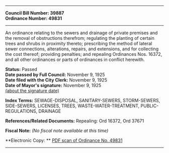 * * * * *  
  
**Council Bill Number: [](#h0)[](#h2)39887**   
**Ordinance Number: 49831**  
  
* * * * *  
  
An ordinance relating to the sewers and drainage of private premises and the removal of obstructions therefrom; regulating the planting of certain trees and shrubs in proximity thereto; prescribing the method of lateral sewer connections, alterations, repairs, and extensions, and for collecting the cost thereof; providing penalties; and repealing Ordinances Nos. 16372, and all other ordinances or parts of ordinances in conflict herewith.  
  
**Status:** Passed   
**Date passed by Full Council:** November 9, 1925   
**Date filed with the City Clerk:** November 9, 1925   
**Date of Mayor's signature:** November 9, 1925   
[(about the signature date)](/~public/approvaldate.htm)   
  
  
  
**Index Terms:** SEWAGE-DISPOSAL, SANITARY-SEWERS, STORM-SEWERS, SIDE-SEWERS, LICENSES, TREES, WASTE-WATER-TREATMENT, PUBLIC-REGULATIONS, DRAINAGE  
  
**References/Related Documents:** Repealing: Ord 16372, Ord 37671  
  
**Fiscal Note:** *(No fiscal note available at this time)*  
  
**Electronic Copy: ** [PDF scan of Ordinance No. 49831](/~archives/Ordinances/Ord_49831.pdf)  
  
* * * * *  

